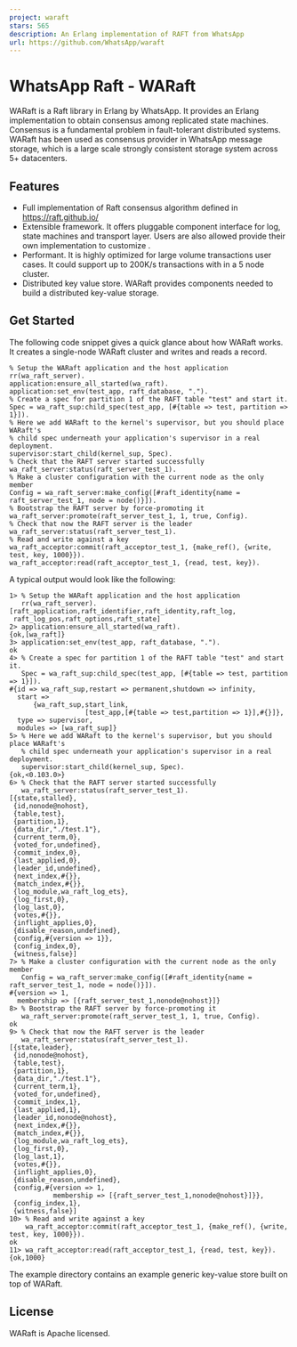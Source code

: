 ```yaml
---
project: waraft
stars: 565
description: An Erlang implementation of RAFT from WhatsApp
url: https://github.com/WhatsApp/waraft
---
```


WhatsApp Raft - WARaft
======================

WARaft is a Raft library in Erlang by WhatsApp. It provides an Erlang implementation to obtain consensus among replicated state machines. Consensus is a fundamental problem in fault-tolerant distributed systems. WARaft has been used as consensus provider in WhatsApp message storage, which is a large scale strongly consistent storage system across 5+ datacenters.

Features
--------

-   Full implementation of Raft consensus algorithm defined in https://raft.github.io/
-   Extensible framework. It offers pluggable component interface for log, state machines and transport layer. Users are also allowed provide their own implementation to customize .
-   Performant. It is highly optimized for large volume transactions user cases. It could support up to 200K/s transactions with in a 5 node cluster.
-   Distributed key value store. WARaft provides components needed to build a distributed key-value storage.

Get Started
-----------

The following code snippet gives a quick glance about how WARaft works. It creates a single-node WARaft cluster and writes and reads a record.

```
% Setup the WARaft application and the host application
rr(wa_raft_server).
application:ensure_all_started(wa_raft).
application:set_env(test_app, raft_database, ".").
% Create a spec for partition 1 of the RAFT table "test" and start it.
Spec = wa_raft_sup:child_spec(test_app, [#{table => test, partition => 1}]).
% Here we add WARaft to the kernel's supervisor, but you should place WARaft's
% child spec underneath your application's supervisor in a real deployment.
supervisor:start_child(kernel_sup, Spec).
% Check that the RAFT server started successfully
wa_raft_server:status(raft_server_test_1).
% Make a cluster configuration with the current node as the only member
Config = wa_raft_server:make_config([#raft_identity{name = raft_server_test_1, node = node()}]).
% Bootstrap the RAFT server by force-promoting it
wa_raft_server:promote(raft_server_test_1, 1, true, Config).
% Check that now the RAFT server is the leader
wa_raft_server:status(raft_server_test_1).
% Read and write against a key
wa_raft_acceptor:commit(raft_acceptor_test_1, {make_ref(), {write, test, key, 1000}}).
wa_raft_acceptor:read(raft_acceptor_test_1, {read, test, key}).
```

A typical output would look like the following:

```
1> % Setup the WARaft application and the host application
   rr(wa_raft_server).
[raft_application,raft_identifier,raft_identity,raft_log,
 raft_log_pos,raft_options,raft_state]
2> application:ensure_all_started(wa_raft).
{ok,[wa_raft]}
3> application:set_env(test_app, raft_database, ".").
ok
4> % Create a spec for partition 1 of the RAFT table "test" and start it.
   Spec = wa_raft_sup:child_spec(test_app, [#{table => test, partition => 1}]).
#{id => wa_raft_sup,restart => permanent,shutdown => infinity,
  start =>
      {wa_raft_sup,start_link,
                   [test_app,[#{table => test,partition => 1}],#{}]},
  type => supervisor,
  modules => [wa_raft_sup]}
5> % Here we add WARaft to the kernel's supervisor, but you should place WARaft's
   % child spec underneath your application's supervisor in a real deployment.
   supervisor:start_child(kernel_sup, Spec).
{ok,<0.103.0>}
6> % Check that the RAFT server started successfully
   wa_raft_server:status(raft_server_test_1).
[{state,stalled},
 {id,nonode@nohost},
 {table,test},
 {partition,1},
 {data_dir,"./test.1"},
 {current_term,0},
 {voted_for,undefined},
 {commit_index,0},
 {last_applied,0},
 {leader_id,undefined},
 {next_index,#{}},
 {match_index,#{}},
 {log_module,wa_raft_log_ets},
 {log_first,0},
 {log_last,0},
 {votes,#{}},
 {inflight_applies,0},
 {disable_reason,undefined},
 {config,#{version => 1}},
 {config_index,0},
 {witness,false}]
7> % Make a cluster configuration with the current node as the only member
   Config = wa_raft_server:make_config([#raft_identity{name = raft_server_test_1, node = node()}]).
#{version => 1,
  membership => [{raft_server_test_1,nonode@nohost}]}
8> % Bootstrap the RAFT server by force-promoting it
   wa_raft_server:promote(raft_server_test_1, 1, true, Config).
ok
9> % Check that now the RAFT server is the leader
   wa_raft_server:status(raft_server_test_1).
[{state,leader},
 {id,nonode@nohost},
 {table,test},
 {partition,1},
 {data_dir,"./test.1"},
 {current_term,1},
 {voted_for,undefined},
 {commit_index,1},
 {last_applied,1},
 {leader_id,nonode@nohost},
 {next_index,#{}},
 {match_index,#{}},
 {log_module,wa_raft_log_ets},
 {log_first,0},
 {log_last,1},
 {votes,#{}},
 {inflight_applies,0},
 {disable_reason,undefined},
 {config,#{version => 1,
           membership => [{raft_server_test_1,nonode@nohost}]}},
 {config_index,1},
 {witness,false}]
10> % Read and write against a key
    wa_raft_acceptor:commit(raft_acceptor_test_1, {make_ref(), {write, test, key, 1000}}).
ok
11> wa_raft_acceptor:read(raft_acceptor_test_1, {read, test, key}).
{ok,1000}
```

The example directory contains an example generic key-value store built on top of WARaft.

License
-------

WARaft is Apache licensed.
